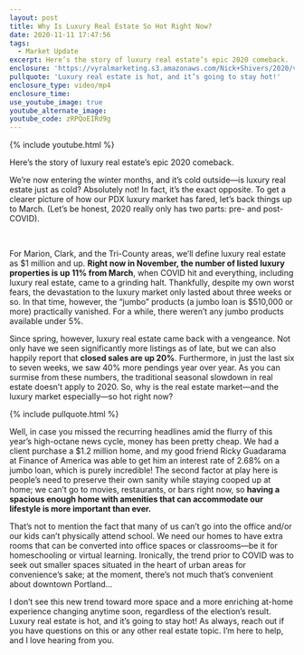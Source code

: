 ```yaml
---
layout: post
title: Why Is Luxury Real Estate So Hot Right Now?
date: 2020-11-11 17:47:56
tags:
  - Market Update
excerpt: Here’s the story of luxury real estate’s epic 2020 comeback.
enclosure: 'https://vyralmarketing.s3.amazonaws.com/Nick+Shivers/2020/videoplayback.mp4'
pullquote: 'Luxury real estate is hot, and it’s going to stay hot!'
enclosure_type: video/mp4
enclosure_time:
use_youtube_image: true
youtube_alternate_image:
youtube_code: zRPQoEIRd9g
---
```


{% include youtube.html %}

Here’s the story of luxury real estate’s epic 2020 comeback.

We’re now entering the winter months, and it’s cold outside—is luxury real estate just as cold? Absolutely not\! In fact, it’s the exact opposite. To get a clearer picture of how our PDX luxury market has fared, let’s back things up to March. (Let’s be honest, 2020 really only has two parts: pre- and post-COVID).

&nbsp;

For Marion, Clark, and the Tri-County areas, we’ll define luxury real estate as $1 million and up. **Right now in November, the number of listed luxury properties is up 11% from March**, when COVID hit and everything, including luxury real estate, came to a grinding halt. Thankfully, despite my own worst fears, the devastation to the luxury market only lasted about three weeks or so. In that time, however, the “jumbo” products (a jumbo loan is $510,000 or more) practically vanished. For a while, there weren’t any jumbo products available under 5%.&nbsp;

Since spring, however, luxury real estate came back with a vengeance. Not only have we seen significantly more listings as of late, but we can also happily report that **closed sales are up 20%**. Furthermore, in just the last six to seven weeks, we saw 40% more pendings year over year. As you can surmise from these numbers, the traditional seasonal slowdown in real estate doesn’t apply to 2020. So, why is the real estate market—and the luxury market especially—so hot right now?

{% include pullquote.html %}

Well, in case you missed the recurring headlines amid the flurry of this year’s high-octane news cycle, money has been pretty cheap. We had a client purchase a $1.2 million home, and my good friend Ricky Guadarama at Finance of America was able to get him an interest rate of 2.68% on a jumbo loan, which is purely incredible\! The second factor at play here is people’s need to preserve their own sanity while staying cooped up at home; we can’t go to movies, restaurants, or bars right now, so **having a spacious enough home with amenities that can accommodate our lifestyle is more important than ever.&nbsp;**

That’s not to mention the fact that many of us can’t go into the office and/or our kids can’t physically attend school. We need our homes to have extra rooms that can be converted into office spaces or classrooms—be it for homeschooling or virtual learning. Ironically, the trend prior to COVID was to seek out smaller spaces situated in the heart of urban areas for convenience’s sake; at the moment, there’s not much that’s convenient about downtown Portland…&nbsp;

I don’t see this new trend toward more space and a more enriching at-home experience changing anytime soon, regardless of the election’s result. Luxury real estate is hot, and it’s going to stay hot\! As always, reach out if you have questions on this or any other real estate topic. I’m here to help, and I love hearing from you.